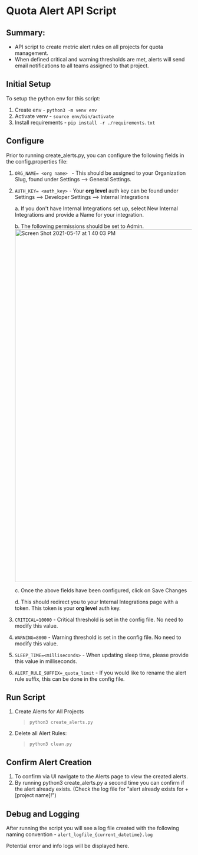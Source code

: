 # Quota Alert API Script

## Summary:

- API script to create metric alert rules on all projects for quota management.
- When defined critical and warning thresholds are met, alerts will send email notifications to all teams assigned to that project.

## Initial Setup

To setup the python env for this script:

1. Create env - ```python3 -m venv env```
2. Activate venv - ```source env/bin/activate```
3. Install requirements - ```pip install -r ./requirements.txt```

## Configure

Prior to running create_alerts.py, you can configure the following fields in the config.properties file:

1. `ORG_NAME= <org name> ` - This should be assigned to your Organization Slug, found under Settings --> General Settings.

2. `AUTH_KEY= <auth_key>` - Your **org level** auth key can be found under Settings --> Developer Settings --> Internal Integrations

    a. If you don't have Internal Integrations set up, select New Internal Integrations and provide a Name for your integration. 

    b. The following permissions should be set to Admin. 
    <img width="956" alt="Screen Shot 2021-05-17 at 1 40 03 PM" src="https://user-images.githubusercontent.com/82904656/118553624-64e72c00-b715-11eb-8862-fb343b3c9d24.png">
    
    c. Once the above fields have been configured, click on Save Changes

    d. This should redirect you to your Internal Integrations page with a token. This token is your **org level** auth key. 

3. `CRITICAL=10000` - Critical threshold is set in the config file. No need to modify this value. 
4. `WARNING=8000` - Warning threshold is set in the config file. No need to modify this value. 
5. `SLEEP_TIME=<milliseconds>` - When updating sleep time, please provide this value in milliseconds.
6. `ALERT_RULE_SUFFIX=_quota_limit` - If you would like to rename the alert rule suffix, this can be done in the config file. 


## Run Script 

1. Create Alerts for All Projects

    > ```python3 create_alerts.py```

2. Delete all Alert Rules:

    > ```python3 clean.py```


## Confirm Alert Creation

1. To confirm via UI navigate to the Alerts page to view the created alerts.
2. By running python3 create_alerts.py a second time you can confirm if the alert already exists. (Check the log file for "alert already exists for + [project name]!")

## Debug and Logging

After running the script you will see a log file created with the following naming convention - `alert_logfile_{current_datetime}.log`

Potential error and info logs will be displayed here. 
